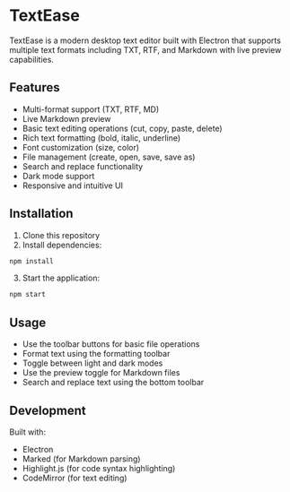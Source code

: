 # TextEase

TextEase is a modern desktop text editor built with Electron that supports multiple text formats including TXT, RTF, and Markdown with live preview capabilities.

## Features

- Multi-format support (TXT, RTF, MD)
- Live Markdown preview
- Basic text editing operations (cut, copy, paste, delete)
- Rich text formatting (bold, italic, underline)
- Font customization (size, color)
- File management (create, open, save, save as)
- Search and replace functionality
- Dark mode support
- Responsive and intuitive UI

## Installation

1. Clone this repository
2. Install dependencies:
```bash
npm install
```

3. Start the application:
```bash
npm start
```

## Usage

- Use the toolbar buttons for basic file operations
- Format text using the formatting toolbar
- Toggle between light and dark modes
- Use the preview toggle for Markdown files
- Search and replace text using the bottom toolbar

## Development

Built with:
- Electron
- Marked (for Markdown parsing)
- Highlight.js (for code syntax highlighting)
- CodeMirror (for text editing)
